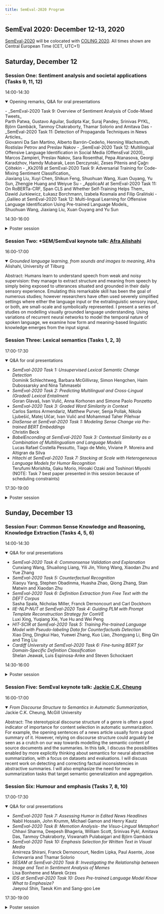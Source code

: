 ```yaml
---
title: SemEval-2020 Program
---
```


## SemEval 2020: December 12-13, 2020

[SemEval-2020](http://alt.qcri.org/semeval2020) will be colocated with [COLING 2020](https://coling2020.org). All times shown are Central European Time (CET, UTC+1)

## Saturday, December 12

### Session One: Sentiment analysis and societal applications (Tasks 9, 11, 12)

14:00-14:30 <details open> <summary markdown="span">Opening remarks, Q&A for oral presentations
 </summary>
 <p>
 - _SemEval-2020 Task 9: Overview of Sentiment Analysis of Code-Mixed Tweets_<br>
   Parth Patwa, Gustavo Aguilar, Sudipta Kar, Suraj Pandey, Srinivas PYKL, Björn Gambäck, Tanmoy Chakraborty, Thamar Solorio and Amitava Das
 - _SemEval-2020 Task 11: Detection of Propaganda Techniques in News Articles_<br>
   Giovanni Da San Martino, Alberto Barrón-Cedeño, Henning Wachsmuth, Rostislav Petrov and Preslav Nakov
 - _SemEval-2020 Task 12: Multilingual Offensive Language Identification in Social Media (OffensEval 2020)_<br>
   Marcos Zampieri, Preslav Nakov, Sara Rosenthal, Pepa Atanasova, Georgi Karadzhov, Hamdy Mubarak, Leon Derczynski, Zeses Pitenis and Çağrı Çöltekin
 - _Kk2018 at SemEval-2020 Task 9: Adversarial Training for Code-Mixing Sentiment Classification_<br>
   Jiaxiang Liu, Xuyi Chen, Shikun Feng, Shuohuan Wang, Xuan Ouyang, Yu Sun, Zhengjie Huang and Weiyue Su
 - _ApplicaAI at SemEval-2020 Task 11: On RoBERTa-CRF, Span CLS and Whether Self-Training Helps Them_<br>
   Dawid Jurkiewicz, Łukasz Borchmann, Izabela Kosmala and Filip Graliński
 - _Galileo at SemEval-2020 Task 12: Multi-lingual Learning for Offensive Language Identification Using Pre-trained Language Models_<br>
   Shuohuan Wang, Jiaxiang Liu, Xuan Ouyang and Yu Sun
 </p>   
</details>

14:30-16:00 <details><summary>Poster session</summary>
- _Palomino-Ochoa at SemEval-2020 Task 9: Robust System Based on Transformer for Code-Mixed Sentiment Classification_<br>
  Daniel Palomino and José Ochoa-Luna
- _XLP at SemEval-2020 Task 9: Cross-lingual Models with Focal Loss for Sentiment Analysis of Code-Mixing Language_<br>
  Yili Ma, Liang Zhao and Jie Hao
- _ULD@NUIG at SemEval-2020 Task 9: Generative Morphemes with an Attention Model for Sentiment Analysis in Code-Mixed Text_ <br>
  Koustava Goswami, Priya Rani, Bharathi Raja Chakravarthi, Theodorus Fransen and John P. McCrae 
- _FII-UAIC at SemEval-2020 Task 9: Sentiment Analysis for Code-Mixed Social Media Text Using CNN_<br>
  Lavinia Aparaschivei, Andrei Palihovici and Daniela Gîfu
- _CS-Embed at SemEval-2020 Task 9: The Effectiveness of Code-switched Word Embeddings for Sentiment Analysis_ <br>
  Frances Adriana Laureano De Leon, Florimond Guéniat and Harish Tayyar Madabushi
- _HPCC-YNU at SemEval-2020 Task 9: A Bilingual Vector Gating Mechanism for Sentiment Analysis of Code-Mixed Text_ <br>
  Jun Kong, Jin Wang and Xuejie Zhang
- _MSR India at SemEval-2020 Task 9: Multilingual Models Can Do Code-Mixing Too_ <br>
  Anirudh Srinivasan
_ _NLP-CIC at SemEval-2020 Task 9: Analysing Sentiment in Code-switching Language Using a Simple Deep-learning Classifier_ <br>
  Jason Angel, Segun Taofeek Aroyehun, Antonio Tamayo and Alexander Gelbukh
- _HinglishNLP at SemEval-2020 Task 9: Fine-tuned Language Models for Hinglish Sentiment Detection_ <br>
  Meghana Bhange and Nirant Kasliwal
- _IIITG-ADBU at SemEval-2020 Task 9: SVM for Sentiment Analysis of English-Hindi Code-Mixed Text_ <br>
 Arup Baruah, Kaushik Das, Ferdous Barbhuiya and Kuntal Dey
- _Inno at SemEval-2020 Task 11: Leveraging Pure Transfomer for Multi-Class Propaganda Detection_ <br>
 Dmitry Grigorev and Vladimir Ivanov
- _CyberWallE at SemEval-2020 Task 11: An Analysis of Feature Engineering for Ensemble Models for Propaganda Detection_ <br>
 Verena Blaschke, Maxim Korniyenko and Sam Tureski
- _YNU-HPCC at SemEval-2020 Task 11: LSTM Network for Detection of Propaganda Techniques in News Articles_ <br>
 Jiaxu Dao, Jin Wang and Xuejie Zhang
- _Aschern at SemEval-2020 Task 11: It Takes Three to Tango: RoBERTa, CRF, and Transfer Learning_ <br>
 Anton Chernyavskiy, Dmitry Ilvovsky and Preslav Nakov
- _NTUAAILS at SemEval-2020 Task 11: Propaganda Detection and Classification with biLSTMs and ELMo_ <br>
Anastasios Arsenos and Georgios Siolas
- _Team DoNotDistribute at SemEval-2020 Task 11: Features, Finetuning, and Data Augmentation in Neural Models for Propaganda Detection in News Articles<br>
 Michael Kranzlein, Shabnam Behzad and Nazli Goharian
- _NoPropaganda at SemEval-2020 Task 11: A Borrowed Approach to Sequence Tagging and Text Classification_ <br>
 Ilya Dimov, Vladislav Korzun and Ivan Smurov
- _LT@Helsinki at SemEval-2020 Task 12: Multilingual or Language-specific BERT?_ <br>
 Marc Pàmies, Emily Öhman, Kaisla Kajava and Jörg Tiedemann
- _UHH-LT at SemEval-2020 Task 12: Fine-Tuning of Pre-Trained Transformer Networks for Offensive Language Detection_ <br>
 Gregor Wiedemann, Seid Muhie Yimam and Chris Biemann
- _GruPaTo at SemEval-2020 Task 12: Retraining mBERT on Social Media and Fine-tuned Offensive Language Models_ <br>
 Davide Colla, Tommaso Caselli, Valerio Basile, Jelena Mitrović and Michael Granitzer
- _FBK-DH at SemEval-2020 Task 12: Using Multi-channel BERT for Multilingual Offensive Language Detection_ <br>
 Camilla Casula, Alessio Palmero Aprosio, Stefano Menini and Sara Tonelli
- _AdelaideCyC at SemEval-2020 Task 12: Ensemble of Classifiers for Offensive Language Detection in Social Media_ <br>
Mahen Herath, Thushari Atapattu, Hoang Anh Dung, Christoph Treude and Katrina Falkner
- _PRHLT-UPV at SemEval-2020 Task 12: BERT for Multilingual Offensive Language Detection_ <br>
Gretel Liz De la Peña Sarracén and Paolo Rosso
- _SINAI at SemEval-2020 Task 12: Offensive Language Identification Exploring Transfer Learning Models_ <br>
Flor Miriam Plaza del Arco, M. Dolores Molina González, Alfonso Ureña-López and Maite Martin
- _NUIG at SemEval-2020 Task 12: Pseudo Labelling for Offensive Content Classification_ <br>
 Shardul Suryawanshi, Mihael Arcan and Paul Buitelaar
- _Team Oulu at SemEval-2020 Task 12: Multilingual Identification of Offensive Language, Type and Target of Twitter Post Using Translated Datasets_ <br>
Md Saroar Jahan
- _BhamNLP at SemEval-2020 Task 12: An Ensemble of Different Word Embeddings and Emotion Transfer Learning for Arabic Offensive Language Identification in Social Media_ <br>
 Abdullah I. Alharbi and Mark Lee
- _IIITG-ADBU at SemEval-2020 Task 12: Comparison of BERT and BiLSTM in Detecting Offensive Language_ <br>
Arup Baruah, Kaushik Das, Ferdous Barbhuiya and Kuntal Dey
- _GUIR at SemEval-2020 Task 12: Domain-Tuned Contextualized Models for Offensive Language Detection_ <br>
Sajad Sotudeh, Tong Xiang, Hao-Ren Yao, Sean MacAvaney, Eugene Yang, Nazli Goharian and Ophir Frieder
- _PUM at SemEval-2020 Task 12: Aggregation of Transformer-based Models’ Features for Offensive Language Recognition_ <br>
 Piotr Janiszewski, Mateusz Skiba and Urszula Walińska
- _Nova-Wang at SemEval-2020 Task 12: OffensEmblert: An Ensemble ofOffensive Language Classifiers_ <br>
 Susan Wang and Zita Marinho
- _NLPDove at SemEval-2020 Task 12: Improving Offensive Language Detection with Cross-lingual Transfer_ <br>
 Hwijeen Ahn, Jimin Sun, Chan Young Park and Jungyun Seo
- _ANDES at SemEval-2020 Task 12: A Jointly-trained BERT Multilingual Model for Offensive Language Detection_ <br>
 Juan Manuel Pérez, Aymé Arango and Franco Luque
 
 </details> 

### Session Two: \*SEM/SemEval keynote talk: [Afra Alishahi](http://afra.alishahi.name/)

16:00-17:00 <details open><summary>_Grounded language learning, from sounds and images to meaning_, Afra Alishahi, University of Tilburg</summary>
 
Abstract: Humans learn to understand speech from weak and noisy supervision: they manage to extract structure and meaning from speech by simply being exposed to utterances situated and grounded in their daily sensory experience. Emulating this remarkable skill has been the goal of numerous studies; however researchers have often used severely simplified settings where either the language input or the extralinguistic sensory input, or both, are small-scale and symbolically represented. I present a series of studies on modelling visually grounded language understanding. Using variations of recurrent neural networks to model the temporal nature of spoken language, we examine how form and meaning-based linguistic knowledge emerges from the input signal.

</details>
            
### Session Three: Lexical semantics (Tasks 1, 2, 3)

17:00-17:30 <details open><summary> Q&A for oral presentations</summary>

- _SemEval-2020 Task 1: Unsupervised Lexical Semantic Change Detection_<br>
Dominik Schlechtweg, Barbara McGillivray, Simon Hengchen, Haim Dubossarsky and Nina Tahmasebi
- _SemEval-2020 Task 2: Predicting Multilingual and Cross-Lingual (Graded) Lexical Entailment_<br>
Goran Glavaš, Ivan Vulić, Anna Korhonen and Simone Paolo Ponzetto
- _SemEval-2020 Task 3: Graded Word Similarity in Context_<br>
Carlos Santos Armendariz, Matthew Purver, Senja Pollak, Nikola Ljubešić, Matej Ulčar, Ivan Vulić and Mohammad Taher Pilehvar
- _DiaSense at SemEval-2020 Task 1: Modeling Sense Change via Pre-trained BERT Embeddings_<br>
Christin Beck
- _BabelEnconding at SemEval-2020 Task 3: Contextual Similarity as a Combination of Multilingualism and Language Models_<br>
Lucas Rafael Costella Pessutto, Tiago de Melo, Viviane P. Moreira and Altigran da Silva
- _Hitachi at SemEval-2020 Task 7: Stacking at Scale with Heterogeneous Language Models for Humor Recognition_<br>
Terufumi Morishita, Gaku Morio, Hiroaki Ozaki and Toshinori Miyoshi<br>
(NOTE: Task 7 best paper presented in this session because of scheduling constraints)
 
</details>

17:30-19:00 <details><summary>Poster session</summary>
 
- _UiO-UvA at SemEval-2020 Task 1: Contextualised Embeddings for Lexical Semantic Change Detection_<br>
Andrey Kutuzov and Mario Giulianelli
- _Discovery Team at SemEval-2020 Task 1: Context-sensitive Embeddings Not Always Better than Static for Semantic Change Detection_<br>
Matej Martinc, Syrielle Montariol, Elaine Zosa and Lidia Pivovarova
- _RIJP at SemEval-2020 Task 1: Gaussian-based Embeddings for Semantic Change Detection_<br>
Ran Iwamoto and Masahiro Yukawa
- _SChME at SemEval-2020 Task 1: A Model Ensemble for Detecting Lexical Semantic Change_<br>
Maurício Gruppi, Sibel Adali and Pin-Yu Chen
- _SenseCluster at SemEval-2020 Task 1: Unsupervised Lexical Semantic Change Detection_<br>
Amaru Cuba Gyllensten, Evangelia Gogoulou, Ariel Ekgren and Magnus Sahlgren
- _IMS at SemEval-2020 Task 1: How Low Can You Go? Dimensionality in Lexical Semantic Change Detection_<br>
Jens Kaiser, Dominik Schlechtweg, Sean Papay and Sabine Schulte im Walde
- _GM-CTSC at SemEval-2020 Task 1: Gaussian Mixtures Cross Temporal Similarity Clustering_<br>
Pierluigi Cassotti, Annalina Caputo, Marco Polignano and Pierpaolo Basile
- _The UCD-Net System at SemEval-2020 Task 1: Temporal Referencing with Semantic Network Distances_ <br>
Paul Nulty and David Lillis
- _BMEAUT at SemEval-2020 Task 2: Lexical Entailment with Semantic Graphs_ <br>
Ádám Kovács, Kinga Gémes, Andras Kornai and Gábor Recski
- _MULTISEM at SemEval-2020 Task 3: Fine-tuning BERT for Lexical Meaning_ <br>
Aina Garí Soler and Marianna Apidianaki
- _UZH at SemEval-2020 Task 3: Combining BERT with WordNet Sense Embeddings to Predict Graded Word Similarity Changes_ <br>
Li Tang
- _BRUMS at SemEval-2020 Task 3: Contextualised Embeddings for Predicting the (Graded) Effect of Context in Word Similarity_ <br>
Hansi Hettiarachchi and Tharindu Ranasinghe
- _MineriaUNAM at SemEval-2020 Task 3: Predicting Contextual WordSimilarity Using a Centroid Based Approach and Word Embeddings_ <br>
Helena Gomez-Adorno, Gemma Bel-Enguix, Jorge Reyes-Magaña, Benjamín Moreno, Ramón Casillas and Daniel Vargas
 
</details>

## Sunday, December 13

### Session Four: Common Sense Knowledge and Reasoning, Knowledge Extraction (Tasks 4, 5, 6)

14:00-14:30 <details open><summary>Q&A for oral presentations</summary>

- _SemEval-2020 Task 4: Commonsense Validation and Explanation_<br>
Cunxiang Wang, Shuailong Liang, Yili Jin, Yilong Wang, Xiaodan Zhu and Yue Zhang
- _SemEval-2020 Task 5: Counterfactual Recognition_ <br>
Xiaoyu Yang, Stephen Obadinma, Huasha Zhao, Qiong Zhang, Stan Matwin and Xiaodan Zhu
- _SemEval-2020 Task 6: Definition Extraction from Free Text with the DEFT Corpus_ <br>
Sasha Spala, Nicholas Miller, Franck Dernoncourt and Carl Dockhorn
- _IIE-NLP-NUT at SemEval-2020 Task 4: Guiding PLM with Prompt Template Reconstruction Strategy for ComVE_<br>
Luxi Xing, Yuqiang Xie, Yue Hu and Wei Peng
- _HIT-SCIR at SemEval-2020 Task 5: Training Pre-trained Language Model with Pseudo-labeling Data for Counterfactuals Detection_ <br>
Xiao Ding, Dingkui Hao, Yuewei Zhang, Kuo Liao, Zhongyang Li, Bing Qin and Ting Liu
- _Cardiff University at SemEval-2020 Task 6: Fine-tuning BERT for Domain-Specific Definition Classification_ <br>
Shelan Jeawak, Luis Espinosa-Anke and Steven Schockaert
 
</details>

14:30-16:00 <details><summary>Poster session</summary>
 
- _ECNU-SenseMaker at SemEval-2020 Task 4: Leveraging Heterogeneous Knowledge Resources for Commonsense Validation and Explanation_<br>
Qian Zhao, Siyu Tao, Jie Zhou, Linlin Wang, Xin Lin and Liang He
- _UoR at SemEval-2020 Task 4: Pre-trained Sentence Transformer Models for Commonsense Validation and Explanation_<br>
Thanet Markchom, Bhuvana Dhruva, Chandresh Pravin and Huizhi Liang
- _ANA at SemEval-2020 Task 4: MUlti-task learNIng for cOmmonsense reasoNing (UNION)_ <br>
Anandh Konar, Chenyang Huang, Amine Trabelsi and Osmar Zaiane
- _QiaoNing at SemEval-2020 Task 4: Commonsense Validation and Explanation System Based on Ensemble of Language Model_ <br>
Liu Pai
- _BUT-FIT at SemEval-2020 Task 4: Multilingual Commonsense_ <br>
Josef Jon, Martin Fajcik, Martin Docekal and Pavel Smrz
- _CUHK at SemEval-2020 Task 4: CommonSense Explanation, Reasoning and Prediction with Multi-task Learning_ <br>
Hongru Wang, Xiangru Tang, Sunny Lai, Kwong Sak Leung, Jia Zhu, Gabriel Pui Cheong Fung and Kam-Fai Wong
- _SWAGex at SemEval-2020 Task 4: Commonsense Explanation as Next Event Prediction_ <br>
Wiem Ben Rim and Naoaki Okazaki
- _Masked Reasoner at SemEval-2020 Task 4: Fine-Tuning RoBERTa for Commonsense Reasoning_ <br>
Daming Lu
- _IITK-RSA at SemEval-2020 Task 5: Detecting Counterfactuals_ <br>
Anirudh Anil Ojha, Rohin Garg, Shashank Gupta and Ashutosh Modi
- _BUT-FIT at SemEval-2020 Task 5: Automatic Detection of Counterfactual Statements with Deep Pre-trained Language Representation Models_ <br>
Martin Fajcik, Josef Jon, Martin Docekal and Pavel Smrz
- _CNRL at SemEval-2020 Task 5: Modelling Causal Reasoning in Language with Multi-Head Self-Attention Weights Based Counterfactual Detection_ <br>
Rajaswa Patil and Veeky Baths
- _CLaC at SemEval-2020 Task 5: Muli-task Stacked Bi-LSTMs_ <br>
MinGyou Sung, Parsa Bagherzadeh and Sabine Bergler
- _Yseop at SemEval-2020 Task 5: Cascaded BERT Language Model for Counterfactual Statement Analysis_ <br>
Hanna Abi-Akl, Dominique Mariko and Estelle Labidurie
- _ACNLP at SemEval-2020 Task 6: A Supervised Approach for Definition Extraction_ <br>
Fabien Caspani, Pirashanth Ratnamogan, Mathis Linger and Mhamed Hajaiej
- _Gorynych Transformer at SemEval-2020 Task 6: Multi-task Learning for Definition Extraction_ <br>
Adis Davletov, Nikolay Arefyev, Alexander Shatilov, Denis Gordeev and Alexey Rey
 
</details>

### Session Five: SemEval keynote talk: [Jackie C.K. Cheung](https://www.cs.mcgill.ca/~jcheung/)

16:00-17:00 <details open><summary>_From Discourse Structure to Semantics in Automatic Summarization_, Jackie C.K. Cheung, McGill University</summary>

Abstract: The stereotypical discourse structure of a genre is often a good indicator of importance for content selection in automatic summarization. For example, the opening sentences of a news article usually form a good summary of it. However, relying on discourse structure could arguably be seen as a crutch on our way towards modelling the semantic content of source documents and the summaries. In this talk, I discuss the possibilities enabled by more explicitly thinking about semantics for neural abstractive summarization, with a focus on datasets and evaluations. I will discuss recent work on detecting and correcting factual inconsistencies in abstractive summaries. I will also emphasize the need for new summarization tasks that target semantic generalization and aggregation.

</details>

### Session Six: Humour and emphasis (Tasks 7, 8, 10)

17:00-17:30 <details open><summary>Q&A for oral presentations</summary>

- _SemEval-2020 Task 7: Assessing Humor in Edited News Headlines_<br>
Nabil Hossain, John Krumm, Michael Gamon and Henry Kautz
- _SemEval-2020 Task 8: Memotion Analysis- the Visuo-Lingual Metaphor!_<br>
Chhavi Sharma, Deepesh Bhageria, William Scott, Srinivas Pykl, Amitava Das, Tanmoy Chakraborty, Viswanath Pulabaigari and Björn Gambäck
- _SemEval-2020 Task 10: Emphasis Selection for Written Text in Visual Media_ <br>
Amirreza Shirani, Franck Dernoncourt, Nedim Lipka, Paul Asente, Jose Echevarria and Thamar Solorio
- _SESAM at SemEval-2020 Task 8: Investigating the Relationship between Image and Text in Sentiment Analysis of Memes_ <br>
Lisa Bonheme and Marek Grzes
- _IDS at SemEval-2020 Task 10: Does Pre-trained Language Model Know What to Emphasize?_ <br>
Jaeyoul Shin, Taeuk Kim and Sang-goo Lee

</details>
 
17:30-19:00 <details><summary>Poster session</summary>
 
- _Buhscitu at SemEval-2020 Task 7: Assessing Humour in Edited News Headlines Using Hand-Crafted Features and Online Knowledge Bases_<br>
Kristian Nørgaard Jensen, Nicolaj Filrup Rasmussen, Thai Wang, Marco Placenti and Barbara Plank
- _YNU-HPCC at SemEval-2020 Task 7: Using an Ensemble BiGRU Model to Evaluate the Humor of Edited News Titles_<br>
Joseph Tomasulo, Jin Wang and Xuejie Zhang
- _KDEhumor at SemEval-2020 Task 7: A Neural Network Model for Detecting Funniness in Dataset Humicroedit_<br>
Rida Miraj and Masaki Aono
- _Hasyarasa at SemEval-2020 Task 7: Quantifying Humor as Departure from Expectedness_<br#
Ravi Theja Desetty, Ranit Chatterjee and Smita Ghaisas
- _SSN_NLP at SemEval-2020 Task 7: Detecting Funniness Level Using Traditional Learning with Sentence Embeddings_<br>
Kayalvizhi S, Thenmozhi D. and Aravindan Chandrabose
- _JokeMeter at SemEval-2020 Task 7: Convolutional Humor_<br>
Martin Docekal, Martin Fajcik, Josef Jon and Pavel Smrz
- _LRG at SemEval-2020 Task 7: Assessing the Ability of BERT and Derivative Models to Perform Short-Edits Based Humor Grading_<br>
Siddhant Mahurkar and Rajaswa Patil
- _YNU-HPCC at SemEval-2020 Task 8: Using a Parallel-Channel Model for Memotion Analysis_<br>
Li Yuan, Jin Wang and Xuejie Zhang
- _PRHLT-UPV at SemEval-2020 Task 8: Study of Multimodal Techniques for Memes Analysis_<br>
Gretel Liz De la Peña Sarracén, Paolo Rosso and Anastasia Giachanou
- _NUAA-QMUL at SemEval-2020 Task 8: Utilizing BERT and DenseNet for Internet Meme Emotion Analysis_<br>
Xiaoyu Guo, Jing Ma and Arkaitz Zubiaga
- _DSC IIT-ISM at SemEval-2020 Task 8: Bi-Fusion Techniques for Deep Meme Emotion Analysis_<br>
Pradyumna Gupta, Himanshu Gupta and Aman Sinha
- _IIITG-ADBU at SemEval-2020 Task 8: A Multimodal Approach to Detect Offensive, Sarcastic and Humorous Memes_<br>
Arup Baruah, Kaushik Das, Ferdous Barbhuiya and Kuntal Dey
- _NLP_UIOWA at SemEval-2020 Task 8: You're Not the Only One Cursed with Knowledge - Multi Branch Model Memotion Analysis_<br>
Ingroj Shrestha and Jonathan Rusert
- _ERNIE at SemEval-2020 Task 10: Learning Word Emphasis Selection by Pre-trained Language Model_<br>
Zhengjie Huang, Shikun Feng, Weiyue Su, Xuyi Chen, Shuohuan Wang, Jiaxiang Liu, Xuan Ouyang and Yu Sun
- _JCT at SemEval-2020 Task 1: Combined Semantic Vector Spaces Models for Unsupervised Lexical Semantic Change Detection_<br>
Efrat Amar and Chaya Liebeskind<br>
(NOTE: Task 1 poster presented in this session due to schedule constraints)
 
</details>

